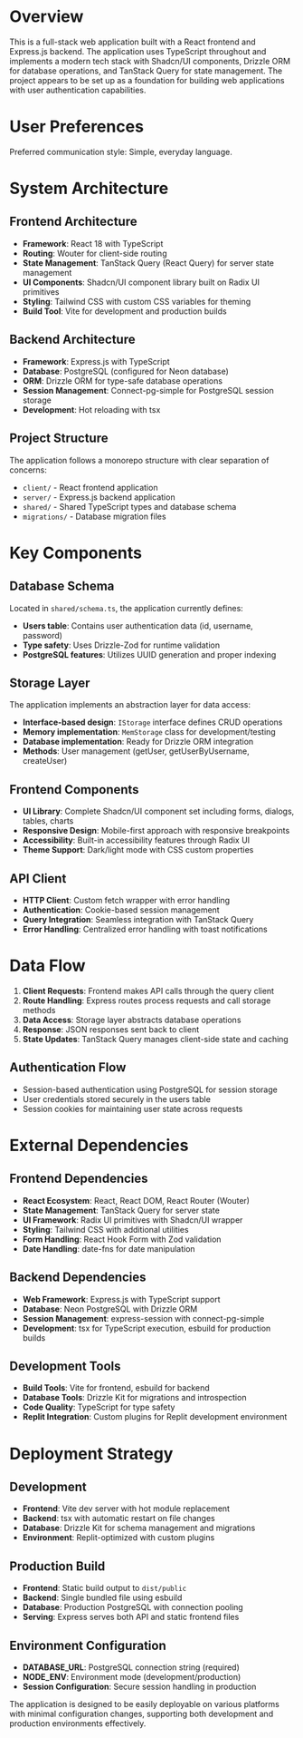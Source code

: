 # Overview

This is a full-stack web application built with a React frontend and Express.js backend. The application uses TypeScript throughout and implements a modern tech stack with Shadcn/UI components, Drizzle ORM for database operations, and TanStack Query for state management. The project appears to be set up as a foundation for building web applications with user authentication capabilities.

# User Preferences

Preferred communication style: Simple, everyday language.

# System Architecture

## Frontend Architecture
- **Framework**: React 18 with TypeScript
- **Routing**: Wouter for client-side routing
- **State Management**: TanStack Query (React Query) for server state management
- **UI Components**: Shadcn/UI component library built on Radix UI primitives
- **Styling**: Tailwind CSS with custom CSS variables for theming
- **Build Tool**: Vite for development and production builds

## Backend Architecture
- **Framework**: Express.js with TypeScript
- **Database**: PostgreSQL (configured for Neon database)
- **ORM**: Drizzle ORM for type-safe database operations
- **Session Management**: Connect-pg-simple for PostgreSQL session storage
- **Development**: Hot reloading with tsx

## Project Structure
The application follows a monorepo structure with clear separation of concerns:
- `client/` - React frontend application
- `server/` - Express.js backend application
- `shared/` - Shared TypeScript types and database schema
- `migrations/` - Database migration files

# Key Components

## Database Schema
Located in `shared/schema.ts`, the application currently defines:
- **Users table**: Contains user authentication data (id, username, password)
- **Type safety**: Uses Drizzle-Zod for runtime validation
- **PostgreSQL features**: Utilizes UUID generation and proper indexing

## Storage Layer
The application implements an abstraction layer for data access:
- **Interface-based design**: `IStorage` interface defines CRUD operations
- **Memory implementation**: `MemStorage` class for development/testing
- **Database implementation**: Ready for Drizzle ORM integration
- **Methods**: User management (getUser, getUserByUsername, createUser)

## Frontend Components
- **UI Library**: Complete Shadcn/UI component set including forms, dialogs, tables, charts
- **Responsive Design**: Mobile-first approach with responsive breakpoints
- **Accessibility**: Built-in accessibility features through Radix UI
- **Theme Support**: Dark/light mode with CSS custom properties

## API Client
- **HTTP Client**: Custom fetch wrapper with error handling
- **Authentication**: Cookie-based session management
- **Query Integration**: Seamless integration with TanStack Query
- **Error Handling**: Centralized error handling with toast notifications

# Data Flow

1. **Client Requests**: Frontend makes API calls through the query client
2. **Route Handling**: Express routes process requests and call storage methods
3. **Data Access**: Storage layer abstracts database operations
4. **Response**: JSON responses sent back to client
5. **State Updates**: TanStack Query manages client-side state and caching

## Authentication Flow
- Session-based authentication using PostgreSQL for session storage
- User credentials stored securely in the users table
- Session cookies for maintaining user state across requests

# External Dependencies

## Frontend Dependencies
- **React Ecosystem**: React, React DOM, React Router (Wouter)
- **State Management**: TanStack Query for server state
- **UI Framework**: Radix UI primitives with Shadcn/UI wrapper
- **Styling**: Tailwind CSS with additional utilities
- **Form Handling**: React Hook Form with Zod validation
- **Date Handling**: date-fns for date manipulation

## Backend Dependencies
- **Web Framework**: Express.js with TypeScript support
- **Database**: Neon PostgreSQL with Drizzle ORM
- **Session Management**: express-session with connect-pg-simple
- **Development**: tsx for TypeScript execution, esbuild for production builds

## Development Tools
- **Build Tools**: Vite for frontend, esbuild for backend
- **Database Tools**: Drizzle Kit for migrations and introspection
- **Code Quality**: TypeScript for type safety
- **Replit Integration**: Custom plugins for Replit development environment

# Deployment Strategy

## Development
- **Frontend**: Vite dev server with hot module replacement
- **Backend**: tsx with automatic restart on file changes
- **Database**: Drizzle Kit for schema management and migrations
- **Environment**: Replit-optimized with custom plugins

## Production Build
- **Frontend**: Static build output to `dist/public`
- **Backend**: Single bundled file using esbuild
- **Database**: Production PostgreSQL with connection pooling
- **Serving**: Express serves both API and static frontend files

## Environment Configuration
- **DATABASE_URL**: PostgreSQL connection string (required)
- **NODE_ENV**: Environment mode (development/production)
- **Session Configuration**: Secure session handling in production

The application is designed to be easily deployable on various platforms with minimal configuration changes, supporting both development and production environments effectively.